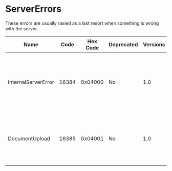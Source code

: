 # ServerErrors

These errors are usually rasied as a last resort when something is wrong
with the server.

| Name                | Code  | Hex Code | Deprecated | Versions | Description                                                                     |
|---------------------|-------|----------|------------|----------|---------------------------------------------------------------------------------|
| InternalServerError | 16384 | 0x04000  | No         | 1.0      | Raised when there was an unexpected error while trying to process your request. |
| DocumentUpload      | 16385 | 0x04001  | No         | 1.0      | Raised when there was an error while trying to process the document upload      |